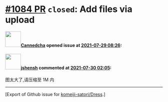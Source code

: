 # [\#1084 PR](https://github.com/komeiji-satori/Dress/pull/1084) `closed`: Add files via upload

#### <img src="https://avatars.githubusercontent.com/u/76240516?v=4" width="50">[Cannedcha](https://github.com/Cannedcha) opened issue at [2021-07-29 08:26](https://github.com/komeiji-satori/Dress/pull/1084):



#### <img src="https://avatars.githubusercontent.com/u/11555188?u=a30048e930d245fed6f3ced3ecb01e97b9f3f6cc&v=4" width="50">[jshensh](https://github.com/jshensh) commented at [2021-07-30 02:05](https://github.com/komeiji-satori/Dress/pull/1084#issuecomment-889574447):

图太大了,请压缩至 1M 内


-------------------------------------------------------------------------------



[Export of Github issue for [komeiji-satori/Dress](https://github.com/komeiji-satori/Dress).]

